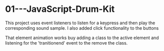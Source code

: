 # 01---JavaScript-Drum-Kit

This project uses event listeners to listen for a keypress and then play the corresponding sound sample.
I also added click functionality to the buttons

That element animation works buy adding a class to the active element and listening for the 'tranitionend' event to the remove the class.
